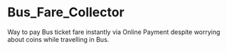 # Bus_Fare_Collector
Way to pay Bus ticket fare instantly via Online Payment despite worrying about coins while travelling in Bus.
